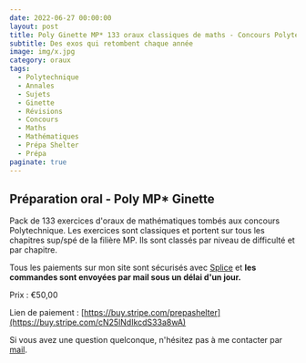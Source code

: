 ```yaml
---
date: 2022-06-27 00:00:00
layout: post
title: Poly Ginette MP* 133 oraux classiques de maths - Concours Polytechnique (Payant) 2022
subtitle: Des exos qui retombent chaque année
image: img/x.jpg
category: oraux
tags:
  - Polytechnique
  - Annales
  - Sujets
  - Ginette
  - Révisions
  - Concours
  - Maths
  - Mathématiques
  - Prépa Shelter
  - Prépa
paginate: true
---
```


## Préparation oral - Poly MP* Ginette

Pack de 133 exercices d'oraux de mathématiques tombés aux concours Polytechnique. Les exercices sont classiques et portent sur tous les chapitres sup/spé de la filière MP. Ils sont classés par niveau de difficulté et par chapitre. 

Tous les paiements sur mon site sont sécurisés avec [Splice](https://www.stripe.com) et **les commandes sont envoyées par mail sous un délai d'un jour.**

Prix : €50,00

Lien de paiement : [https://buy.stripe.com/prepashelter](https://buy.stripe.com/cN25lNdIkcdS33a8wA)


Si vous avez une question quelconque, n'hésitez pas à me contacter par [mail](https://www.prepashelter.com/contact/).

